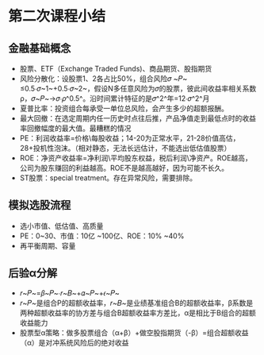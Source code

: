 # 第二次课程小结

## 金融基础概念

- 股票、ETF（Exchange Traded Funds)、商品期货、股指期货
- 风险分散化：设股票1、2各占比50%，组合风险𝜎 ~𝑃~ ≤0.5∙𝜎~1~+0.5∙𝜎~2~，假设N多任意风险为𝜎的股票，彼此间收益率相关系数ρ，𝜎~𝑃~→𝜎∙𝜌^0.5^。沿时间累计特征的是𝜎^2^年=12∙𝜎^2^月
- 夏普比率：投资组合每承受一单位总风险，会产生多少的超额报酬。
- 最大回撤：在选定周期内任一历史时点往后推，产品净值走到最低点时的收益率回撤幅度的最大值。最糟糕的情况
- PE：利润收益率=价格\每股收益；14-20为正常水平，21-28价值高估，28+投机性泡沫。（相对静态，无法长远估计，不能选出低估值股票）
- ROE：净资产收益率=净利润\平均股东权益，税后利润\净资产。ROE越高，公司为股东赚回的利益越高。ROE不是越高越好，因为可能不长久。
- ST股票：special treatment。存在异常风险，需要排除。

## 模拟选股流程

- 选小市值、低估值、高质量
- PE：0~30、市值：10亿 ~100亿、ROE：10% ~40%
- 再平衡周期、容量

## 后验α分解

- 𝑟~𝑃~=𝛽~𝑃~∙𝑟~𝐵~+𝛼~𝑃~+𝜖~𝑃~
- 𝑟~𝑃~是组合P的超额收益率，𝑟~𝐵~是业绩基准组合B的超额收益率，β系数是两种超额收益率的协方差与组合B超额收益率方差比，α是相比于B组合的超额收益能力
- 股票型α策略：做多股票组合（α+β）+做空股指期货（-β）=组合超额收益（α）是对冲系统风险后的绝对收益

